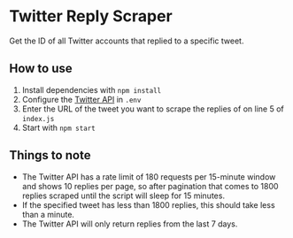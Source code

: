 # Twitter Reply Scraper

Get the ID of all Twitter accounts that replied to a specific tweet.

## How to use
1. Install dependencies with `npm install`
2. Configure the [Twitter API](https://developer.twitter.com/en) in `.env`
3. Enter the URL of the tweet you want to scrape the replies of on line 5 of `index.js`
4. Start with `npm start`

## Things to note
- The Twitter API has a rate limit of 180 requests per 15-minute window and shows 10 replies per page, so after pagination that comes to 1800 replies scraped until the script will sleep for 15 minutes.
- If the specified tweet has less than 1800 replies, this should take less than a minute.
- The Twitter API will only return replies from the last 7 days.
